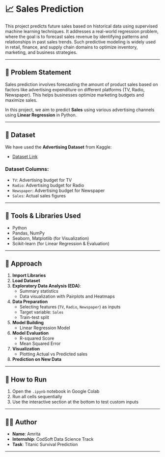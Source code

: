 # 📈 Sales Prediction
This project predicts future sales based on historical data using supervised machine learning techniques. It addresses a real-world regression problem, where the goal is to forecast sales revenue by identifying patterns and relationships in past sales trends. Such predictive modeling is widely used in retail, finance, and supply chain domains to optimize inventory, marketing, and business strategies.

---
## 📝 Problem Statement

Sales prediction involves forecasting the amount of product sales based on factors like advertising expenditure on different platforms (TV, Radio, Newspaper). This helps businesses optimize marketing budgets and maximize sales.

In this project, we aim to predict **Sales** using various advertising channels using **Linear Regression** in Python.

---

## 📂 Dataset

We have used the **Advertising Dataset** from Kaggle:
- [Dataset Link](https://www.kaggle.com/code/ashydv/sales-prediction-simple-linear-regression/input)

### Dataset Columns:
- `TV`: Advertising budget for TV
- `Radio`: Advertising budget for Radio
- `Newspaper`: Advertising budget for Newspaper
- `Sales`: Actual sales figures

---

## 🔧 Tools & Libraries Used

- Python
- Pandas, NumPy
- Seaborn, Matplotlib (for Visualization)
- Scikit-learn (for Linear Regression & Evaluation)

---

## 🚀 Approach

1. **Import Libraries**
2. **Load Dataset**
3. **Exploratory Data Analysis (EDA)**:
   - Summary statistics
   - Data visualization with Pairplots and Heatmaps
4. **Data Preparation**
   - Selecting features (`TV`, `Radio`, `Newspaper`) as inputs
   - Target variable: `Sales`
   - Train-test split
5. **Model Building**
   - Linear Regression Model
6. **Model Evaluation**
   - R-squared Score
   - Mean Squared Error
7. **Visualization**
   - Plotting Actual vs Predicted sales
8. **Prediction on New Data**

---

## 📌 How to Run

1. Open the `.ipynb` notebook in Google Colab
2. Run all cells sequentially
3. Use the interactive section at the bottom to test custom inputs

---


## 🙋‍♀️ Author

- **Name**: Amrita  
- **Internship**: CodSoft Data Science Track  
- **Task**: Titanic Survival Prediction

---
